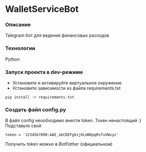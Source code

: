 # WalletServiceBot

### Описание
Talegram бот для ведения финансовых расходов 
### Технологии
Python

### Запуск проекта в dev-режиме
- Установите и активируйте виртуальное окружение
- Установите зависимости из файла requirements.txt
```
pip install -r requirements.txt
```
### Создать файл config.py

В файл config неообходимо внести token.
Токен ненастоящий :) Подставьте свой
```
token = '1234567890:AAE_abCDEFghijKLmNOpqRsTuVWxyz'
```
Получить token можно в *BotFather* (официальном)

